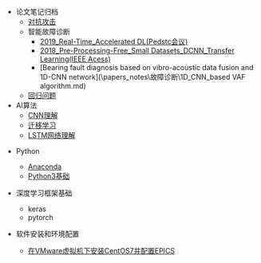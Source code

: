 * 论文笔记归档
  * [对抗攻击](/papers_notes/对抗攻击_论文笔记.md)
  * 智能故障诊断
    - [2019_Real-Time_Accelerated DL(Pedstc会议)](/papers_notes/故障诊断/实时_加速CNN.md)
    - [2018_Pre-Processing-Free_Small Datasets_DCNN_Transfer Learning(IEEE Acess)](/papers_notes/故障诊断/小数据集_迁移学习.md)
    - [Bearing fault diagnosis based on vibro-acoustic data fusion and 1D-CNN network](\papers_notes\故障诊断\1D_CNN_based VAF algorithm.md)
  * [回归问题](/notes/回归问题.md)
* AI算法
  - [CNN理解](/notes/卷积神经网络.md)
  - [迁移学习](/papers_notes/迁移学习.md)
  - [LSTM网络理解](/papers_notes/LSTM网络理解.md)

- Python

  - [Anaconda](/Python/Anaconda教程.md)
  - [Python3基础](/Python/python3_教程.md)
- 深度学习框架基础
  - keras
  - pytorch
- 软件安装和环境配置
  - [在VMware虚拟机下安装CentOS7并配置EPICS](/notes/vmware虚拟机安装epics过程.md)

